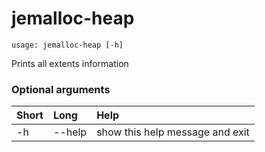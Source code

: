 <!-- THIS PART OF THIS FILE IS AUTOGENERATED. DO NOT MODIFY IT. See scripts/generate-docs.sh -->
# jemalloc-heap

```text
usage: jemalloc-heap [-h]

```

Prints all extents information
### Optional arguments

|Short|Long|Help|
| :--- | :--- | :--- |
|-h|--help|show this help message and exit|

<!-- END OF AUTOGENERATED PART. Do not modify this line or the line below, they mark the end of the auto-generated part of the file. If you want to extend the documentation in a way which cannot easily be done by adding to the command help description, write below the following line. -->
<!-- ------------\>8---- ----\>8---- ----\>8------------ -->
